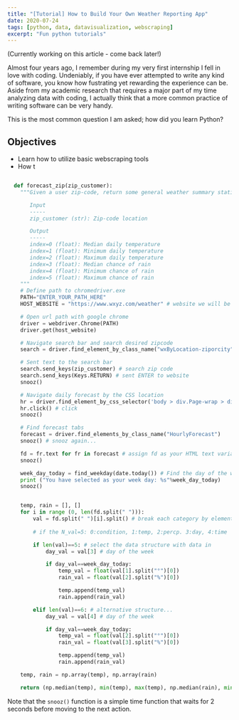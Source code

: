 ```yaml
---
title: "[Tutorial] How to Build Your Own Weather Reporting App"
date: 2020-07-24
tags: [python, data, datavisualization, webscraping]
excerpt: "Fun python tutorials"
---
```


<!-- Global site tag (gtag.js) - Google Analytics -->
<script async src="https://www.googletagmanager.com/gtag/js?id=UA-164344843-1"></script>
<script>
  window.dataLayer = window.dataLayer || [];
  function gtag(){dataLayer.push(arguments);}
  gtag('js', new Date());

  gtag('config', 'UA-164344843-1');
</script>

(Currently working on this article - come back later!)

Almost four years ago, I remember during my very first internship I fell in love with coding. Undeniably, if you have ever attempted to write any kind of software, you know how fustrating yet rewarding the experience can be. Aside from my academic research that requires a major part of my time analyzing data with coding, I actually think that a more common practice of writing software can be very handy.

This is the most common question I am asked; how did you learn Python?


Objectives
---
- Learn how to utilize basic webscraping tools
- How t






```python

  def forecast_zip(zip_customer):
    """Given a user zip-code, return some general weather summary statistics.

       Input
       -----
       zip_customer (str): Zip-code location

       Output
       -----
       index=0 (float): Median daily temperature
       index=1 (float): Minimum daily temperature
       index=2 (float): Maximum daily temperature
       index=3 (float): Median chance of rain
       index=4 (float): Minimum chance of rain
       index=5 (float): Maximum chance of rain
    """
    # Define path to chromedriver.exe
    PATH="ENTER_YOUR_PATH_HERE"
    HOST_WEBSITE = "https://www.wxyz.com/weather" # website we will be scraping

    # Open url path with google chrome
    driver = webdriver.Chrome(PATH)
    driver.get(host_website)

    # Navigate search bar and search desired zipcode
  	search = driver.find_element_by_class_name("wxByLocation-ziporcity")

  	# Sent text to the search bar
  	search.send_keys(zip_customer) # search zip code
  	search.send_keys(Keys.RETURN) # sent ENTER to website
  	snooz()

  	# Navigate daily forecast by the CSS location
  	hr = driver.find_element_by_css_selector('body > div.Page-wrap > div > div.Weather.top > div.top-three > a:nth-child(1)')
  	hr.click() # click
  	snooz()

  	# Find forecast tabs
  	forecast = driver.find_elements_by_class_name("HourlyForecast")
  	snooz() # snooz again...

    fd = fr.text for fr in forecast # assign fd as your HTML text variable
  	snooz()

  	week_day_today = find_weekday(date.today()) # Find the day of the week for the current date of your query
  	print ("You have selected as your week day: %s"%week_day_today)
  	snooz()


    temp, rain = [], []
  	for i in range (0, len(fd.split(" "))):
  		val = fd.split(" ")[i].split() # break each category by element
      
  		# if the N_val=5: 0:condition, 1:temp, 2:percp. 3:day, 4:time

  		if len(val)==5: # select the data structure with data in
  			day_val = val[3] # day of the week

  			if day_val==week_day_today:
  				temp_val = float(val[1].split("°")[0])
  				rain_val = float(val[2].split("%")[0])

  				temp.append(temp_val)
  				rain.append(rain_val)

  		elif len(val)==6: # alternative structure...
  			day_val = val[4] # day of the week

  			if day_val==week_day_today:
  				temp_val = float(val[2].split("°")[0])
  				rain_val = float(val[3].split("%")[0])

  				temp.append(temp_val)
  				rain.append(rain_val)

  	temp, rain = np.array(temp), np.array(rain)

  	return (np.median(temp), min(temp), max(temp), np.median(rain), min(rain), max(rain))

```

Note that the `snooz()` function is a simple time function that waits for 2 seconds before moving to the next action.
